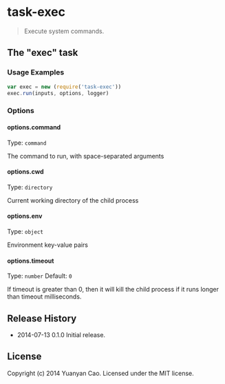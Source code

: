 # task-exec
> Execute system commands.

## The "exec" task

### Usage Examples

```js
var exec = new (require('task-exec'))
exec.run(inputs, options, logger)
```

### Options

#### options.command
Type: `command`

The command to run, with space-separated arguments

#### options.cwd
Type: `directory`

Current working directory of the child process

#### options.env
Type: `object`

Environment key-value pairs

#### options.timeout
Type: `number`
Default: `0`

If timeout is greater than 0, then it will kill the child process if it runs longer than timeout milliseconds.

## Release History
* 2014-07-13 0.1.0 Initial release.

## License
Copyright (c) 2014 Yuanyan Cao. Licensed under the MIT license.
